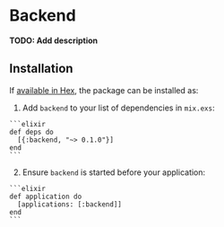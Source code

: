 # Backend

**TODO: Add description**

## Installation

If [available in Hex](https://hex.pm/docs/publish), the package can be installed as:

  1. Add `backend` to your list of dependencies in `mix.exs`:

    ```elixir
    def deps do
      [{:backend, "~> 0.1.0"}]
    end
    ```

  2. Ensure `backend` is started before your application:

    ```elixir
    def application do
      [applications: [:backend]]
    end
    ```

